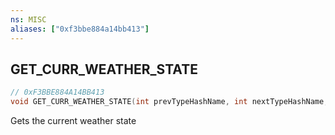 ```yaml
---
ns: MISC
aliases: ["0xf3bbe884a14bb413"]
---
```

## GET_CURR_WEATHER_STATE

```c
// 0xF3BBE884A14BB413
void GET_CURR_WEATHER_STATE(int prevTypeHashName, int nextTypeHashName, float interpVal);
```

Gets the current weather state

